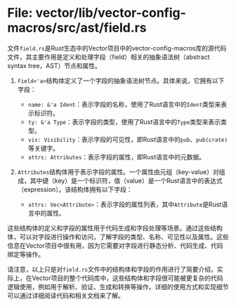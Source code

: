 # File: vector/lib/vector-config-macros/src/ast/field.rs

文件`field.rs`是Rust生态中的Vector项目中的vector-config-macros库的源代码文件，其主要作用是定义和处理字段（field）相关的抽象语法树（abstract syntax tree，AST）节点和属性。

1. `Field<'a>`结构体定义了一个字段的抽象语法树节点。具体来说，它拥有以下字段：
   - `name: &'a Ident`：表示字段的名称，使用了Rust语言中的`Ident`类型来表示标识符。
   - `ty: &'a Type`：表示字段的类型，使用了Rust语言中的`Type`类型来表示类型。
   - `vis: Visibility`：表示字段的可见性，即Rust语言中的`pub`、`pub(crate)`等关键字。
   - `attrs: Attributes`：表示字段的属性，即Rust语言中的元数据。

2. `Attributes`结构体用于表示字段的属性。一个属性由元组（key-value）对组成，其中键（key）是一个标识符，值（value）是一个Rust语言中的表达式（expression）。该结构体拥有以下字段：
   - `attrs: Vec<Attribute>`：表示字段的属性列表，其中`Attribute`是Rust语言中的属性。

这些结构体的定义和字段的属性用于代码生成和字段处理等场景。通过这些结构体，可以对字段进行操作和访问，了解字段的类型、名称、可见性以及属性。这些信息在Vector项目中很有用，因为它需要对字段进行静态分析、代码生成、代码绑定等操作。

请注意，以上只是对`field.rs`文件中的结构体和字段的作用进行了简要介绍，实际上，在Vector项目的整个代码库中，这些结构体和字段很可能被更复杂的代码逻辑使用，例如用于解析、验证、生成和转换等操作。详细的使用方式和实现细节可以通过详细阅读代码和相关文档来了解。

